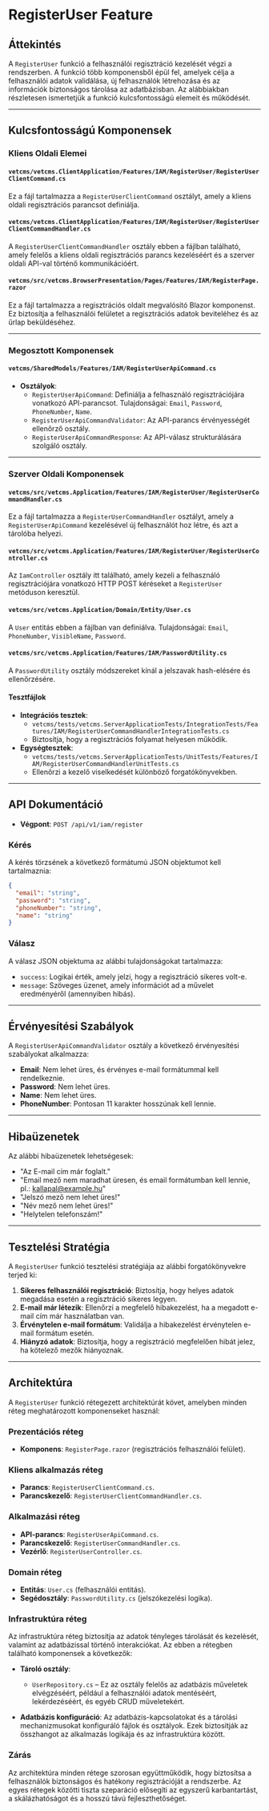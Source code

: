 # RegisterUser Feature

## Áttekintés

A `RegisterUser` funkció a felhasználói regisztráció kezelését végzi a rendszerben. A funkció több komponensből épül fel, amelyek célja a felhasználói adatok validálása, új felhasználók létrehozása és az információk biztonságos tárolása az adatbázisban. Az alábbiakban részletesen ismertetjük a funkció kulcsfontosságú elemeit és működését.

---

## Kulcsfontosságú Komponensek

### Kliens Oldali Elemei

#### `vetcms/vetcms.ClientApplication/Features/IAM/RegisterUser/RegisterUserClientCommand.cs`
Ez a fájl tartalmazza a `RegisterUserClientCommand` osztályt, amely a kliens oldali regisztrációs parancsot definiálja.

#### `vetcms/vetcms.ClientApplication/Features/IAM/RegisterUser/RegisterUserClientCommandHandler.cs`
A `RegisterUserClientCommandHandler` osztály ebben a fájlban található, amely felelős a kliens oldali regisztrációs parancs kezeléséért és a szerver oldali API-val történő kommunikációért.

#### `vetcms/src/vetcms.BrowserPresentation/Pages/Features/IAM/RegisterPage.razor`
Ez a fájl tartalmazza a regisztrációs oldalt megvalósító Blazor komponenst. Ez biztosítja a felhasználói felületet a regisztrációs adatok beviteléhez és az űrlap beküldéséhez.

---

### Megosztott Komponensek

#### `vetcms/SharedModels/Features/IAM/RegisterUserApiCommand.cs`
- **Osztályok**:
    - `RegisterUserApiCommand`: Definiálja a felhasználó regisztrációjára vonatkozó API-parancsot. Tulajdonságai: `Email`, `Password`, `PhoneNumber`, `Name`.
    - `RegisterUserApiCommandValidator`: Az API-parancs érvényességét ellenőrző osztály.
    - `RegisterUserApiCommandResponse`: Az API-válasz strukturálására szolgáló osztály.

---

### Szerver Oldali Komponensek

#### `vetcms/src/vetcms.Application/Features/IAM/RegisterUser/RegisterUserCommandHandler.cs`
Ez a fájl tartalmazza a `RegisterUserCommandHandler` osztályt, amely a `RegisterUserApiCommand` kezelésével új felhasználót hoz létre, és azt a tárolóba helyezi.

#### `vetcms/src/vetcms.Application/Features/IAM/RegisterUser/RegisterUserController.cs`
Az `IamController` osztály itt található, amely kezeli a felhasználó regisztrációjára vonatkozó HTTP POST kéréseket a `RegisterUser` metóduson keresztül.

#### `vetcms/src/vetcms.Application/Domain/Entity/User.cs`
A `User` entitás ebben a fájlban van definiálva. Tulajdonságai: `Email`, `PhoneNumber`, `VisibleName`, `Password`.

#### `vetcms/src/vetcms.Application/Features/IAM/PasswordUtility.cs`
A `PasswordUtility` osztály módszereket kínál a jelszavak hash-elésére és ellenőrzésére.

#### Tesztfájlok
- **Integrációs tesztek**:
    - `vetcms/tests/vetcms.ServerApplicationTests/IntegrationTests/Features/IAM/RegisterUserCommandHandlerIntegrationTests.cs`
    - Biztosítja, hogy a regisztrációs folyamat helyesen működik.
- **Egységtesztek**:
    - `vetcms/tests/vetcms.ServerApplicationTests/UnitTests/Features/IAM/RegisterUserCommandHandlerUnitTests.cs`
    - Ellenőrzi a kezelő viselkedését különböző forgatókönyvekben.

---

## API Dokumentáció

- **Végpont**: `POST /api/v1/iam/register`

### Kérés

A kérés törzsének a következő formátumú JSON objektumot kell tartalmaznia:

```json
{
  "email": "string",
  "password": "string",
  "phoneNumber": "string",
  "name": "string"
}
```

### Válasz

A válasz JSON objektuma az alábbi tulajdonságokat tartalmazza:

- `success`: Logikai érték, amely jelzi, hogy a regisztráció sikeres volt-e.
- `message`: Szöveges üzenet, amely információt ad a művelet eredményéről (amennyiben hibás).

---

## Érvényesítési Szabályok

A `RegisterUserApiCommandValidator` osztály a következő érvényesítési szabályokat alkalmazza:

- **Email**: Nem lehet üres, és érvényes e-mail formátummal kell rendelkeznie.
- **Password**: Nem lehet üres.
- **Name**: Nem lehet üres.
- **PhoneNumber**: Pontosan 11 karakter hosszúnak kell lennie.

---

## Hibaüzenetek

Az alábbi hibaüzenetek lehetségesek:

- "Az E-mail cím már foglalt."
- "Email mező nem maradhat üresen, és email formátumban kell lennie, pl.: kallapal@example.hu"
- "Jelszó mező nem lehet üres!"
- "Név mező nem lehet üres!"
- "Helytelen telefonszám!"

---

## Tesztelési Stratégia

A `RegisterUser` funkció tesztelési stratégiája az alábbi forgatókönyvekre terjed ki:

1. **Sikeres felhasználói regisztráció**: Biztosítja, hogy helyes adatok megadása esetén a regisztráció sikeres legyen.
2. **E-mail már létezik**: Ellenőrzi a megfelelő hibakezelést, ha a megadott e-mail cím már használatban van.
3. **Érvénytelen e-mail formátum**: Validálja a hibakezelést érvénytelen e-mail formátum esetén.
4. **Hiányzó adatok**: Biztosítja, hogy a regisztráció megfelelően hibát jelez, ha kötelező mezők hiányoznak.

---

## Architektúra

A `RegisterUser` funkció rétegezett architektúrát követ, amelyben minden réteg meghatározott komponenseket használ:

### Prezentációs réteg
- **Komponens**: `RegisterPage.razor` (regisztrációs felhasználói felület).

### Kliens alkalmazás réteg
- **Parancs**: `RegisterUserClientCommand.cs`.
- **Parancskezelő**: `RegisterUserClientCommandHandler.cs`.

### Alkalmazási réteg
- **API-parancs**: `RegisterUserApiCommand.cs`.
- **Parancskezelő**: `RegisterUserCommandHandler.cs`.
- **Vezérlő**: `RegisterUserController.cs`.

### Domain réteg
- **Entitás**: `User.cs` (felhasználói entitás).
- **Segédosztály**: `PasswordUtility.cs` (jelszókezelési logika).

### Infrastruktúra réteg

Az infrastruktúra réteg biztosítja az adatok tényleges tárolását és kezelését, valamint az adatbázissal történő interakciókat. Az ebben a rétegben található komponensek a következők:

- **Tároló osztály**:
    - `UserRepository.cs` – Ez az osztály felelős az adatbázis műveletek elvégzéséért, például a felhasználói adatok mentéséért, lekérdezéséért, és egyéb CRUD műveletekért.

- **Adatbázis konfiguráció**: Az adatbázis-kapcsolatokat és a tárolási mechanizmusokat konfiguráló fájlok és osztályok. Ezek biztosítják az összhangot az alkalmazás logikája és az infrastruktúra között.

### Zárás

Az architektúra minden rétege szorosan együttműködik, hogy biztosítsa a felhasználók biztonságos és hatékony regisztrációját a rendszerbe. Az egyes rétegek közötti tiszta szeparáció elősegíti az egyszerű karbantartást, a skálázhatóságot és a hosszú távú fejleszthetőséget.
